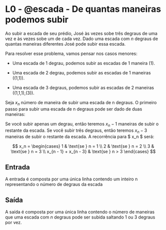 # L0 - @escada - De quantas maneiras podemos subir
Ao subir a escada de seu prédio, José às vezes sobe três degraus de uma vez e às vezes sobe um de cada vez. Dado uma escada com $n$ degraus de quantas maneiras diferentes José pode subir essa escada. 

Para resolver esse problema, vamos pensar nos casos menores:

* Uma escada de 1 degrau, podemos subir as escadas de 1 maneira (1).

* Uma escada de 2 degrau, podemos subir as escadas de 1 maneiras ((1,1)).

* Uma escada de 3 degraus, podemos subir as escadas de 2 maneiras ((1,1,1),(3)).

Seja $x_n$
 número de maneira de subir uma escada de n
 degraus. O primeiro passo para subir uma escada de n degraus pode ser dado de duas maneiras:

Se você subir apenas um degrau, então teremos $x_n−1$
 maneiras de subir o restante da escada.
Se você subir três degraus, então teremos $x_n−3$
 maneiras de subir o restante da escada.
A recorrência para $ x_n $
 será:

$$
x_n = 
\begin{cases}
1 & \text{se } n = 1 \\
2 & \text{se } n = 2 \\
3 & \text{se } n = 3 \\
x_{n - 1} + x_{n - 3} & \text{se } n > 3
\end{cases}
$$

## Entrada
A entrada é composta por uma única linha contendo um inteiro n
 representando o número de degraus da escada

## Saída
A saída é composta por uma única linha contendo o número de maneiras que uma escada com $n$ degraus pode ser subida saltando 1 ou 3 degraus por vez.